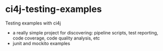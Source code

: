 # ci4j-testing-examples
Testing examples with ci4j
* a really simple project for discovering: pipeline scripts, test reporting, code coverage, code quality analysis, etc
* junit and mockito examples
